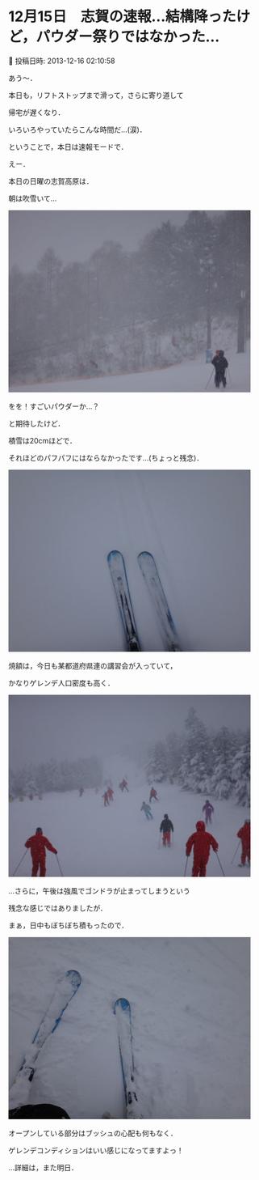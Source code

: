 # 12月15日　志賀の速報…結構降ったけど，パウダー祭りではなかった…

📅 投稿日時: 2013-12-16 02:10:58

あう～．


本日も，リフトストップまで滑って，さらに寄り道して


帰宅が遅くなり．


いろいろやっていたらこんな時間だ…(涙)．





ということで，本日は速報モードで．





えー．


本日の日曜の志賀高原は．





朝は吹雪いて…




![d425bf4b2448c0569693ba2481fd756d.jpg](images/d425bf4b2448c0569693ba2481fd756d.jpg)







をを！すごいパウダーか…？


と期待したけど．


積雪は20cmほどで．


それほどのパフパフにはならなかったです…(ちょっと残念)．




![74f5fdd579cba3eb536663914ad7a60f.jpg](images/74f5fdd579cba3eb536663914ad7a60f.jpg)







焼額は，今日も某都道府県連の講習会が入っていて，


かなりゲレンデ人口密度も高く．




![d3755178581bd1b09a719f52c112fb07.jpg](images/d3755178581bd1b09a719f52c112fb07.jpg)




…さらに，午後は強風でゴンドラが止まってしまうという


残念な感じではありましたが．





まぁ，日中もぼちぼち積もったので．




![7a9db40ba20307fe6b8aa2604490cdea.jpg](images/7a9db40ba20307fe6b8aa2604490cdea.jpg)




オープンしている部分はブッシュの心配も何もなく．


ゲレンデコンディションはいい感じになってますよっ！





…詳細は，また明日．
